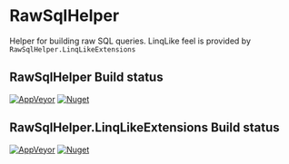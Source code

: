 # RawSqlHelper
Helper for building raw SQL queries.
LinqLike feel is provided by `RawSqlHelper.LinqLikeExtensions`

## RawSqlHelper Build status
[![AppVeyor](https://img.shields.io/appveyor/build/duchacekjan/rawsqlhelper?logo=appveyor&logoColor=white)](https://ci.appveyor.com/project/duchacekjan/rawsqlhelper)
[![Nuget](https://img.shields.io/nuget/v/RawSqlHelper?logo=nuget)](https://www.nuget.org/packages/RawSqlHelper/)

## RawSqlHelper.LinqLikeExtensions Build status
[![AppVeyor](https://img.shields.io/appveyor/build/duchacekjan/rawsqlhelper-linqlikeextensions?logo=appveyor&logoColor=white)](https://ci.appveyor.com/project/duchacekjan/rawsqlhelper-linqlikeextensions)
[![Nuget](https://img.shields.io/nuget/v/RawSqlHelper.LinqLikeExtension?logo=nuget)](https://www.nuget.org/packages/RawSqlHelper.LinqLikeExtension/)
